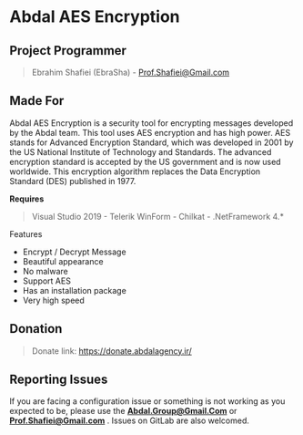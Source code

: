 # Abdal AES Encryption 

## Project Programmer
> Ebrahim Shafiei (EbraSha) - Prof.Shafiei@Gmail.com

## Made For 

Abdal AES Encryption is a security tool for encrypting messages developed by the Abdal team. This tool uses AES encryption and has high power. AES stands for Advanced Encryption Standard, which was developed in 2001 by the US National Institute of Technology and Standards. The advanced encryption standard is accepted by the US government and is now used worldwide. This encryption algorithm replaces the Data Encryption Standard (DES) published in 1977.



**Requires**
> Visual Studio 2019 - Telerik WinForm - Chilkat - .NetFramework 4.*
>


Features

- Encrypt / Decrypt Message
- Beautiful appearance
- No malware
- Support AES
- Has an installation package
- Very high speed


## Donation 
> Donate link: https://donate.abdalagency.ir/ 



## Reporting Issues

If you are facing a configuration issue or something is not working as you expected to be, please use the **Abdal.Group@Gmail.Com** or **Prof.Shafiei@Gmail.com** . Issues on GitLab are also welcomed.